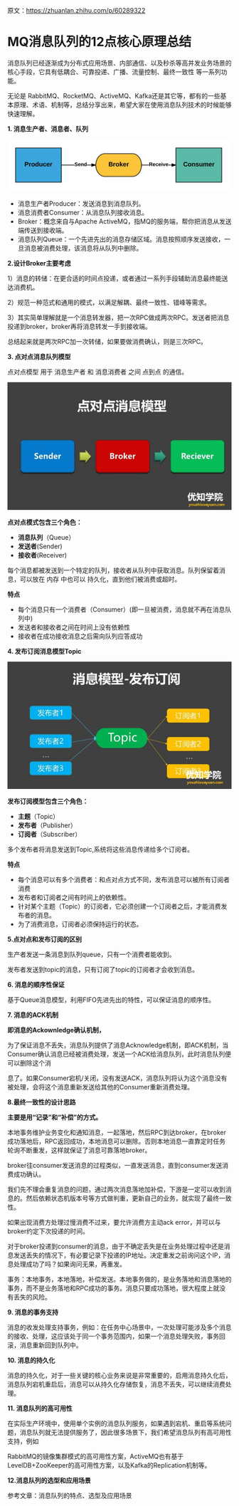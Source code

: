 原文：https://zhuanlan.zhihu.com/p/60289322

# MQ消息队列的12点核心原理总结

消息队列已经逐渐成为分布式应用场景、内部通信、以及秒杀等高并发业务场景的核心手段，它具有低耦合、可靠投递、广播、流量控制、最终一致性 等一系列功能。

无论是 RabbitMQ、RocketMQ、ActiveMQ、Kafka还是其它等，都有的一些基本原理、术语、机制等，总结分享出来，希望大家在使用消息队列技术的时候能够快速理解。

**1. 消息生产者、消息者、队列**

![img](./Reprint_MQ核心原理总结_img/v2-b1ed71310dccdb317c0ca4f508fcd1af_1440w.jpg)

- 消息生产者Producer：发送消息到消息队列。
- 消息消费者Consumer：从消息队列接收消息。
- Broker：概念来自与Apache ActiveMQ，指MQ的服务端，帮你把消息从发送端传送到接收端。
- 消息队列Queue：一个先进先出的消息存储区域。消息按照顺序发送接收，一旦消息被消费处理，该消息将从队列中删除。

**2.设计Broker主要考虑**

1）消息的转储：在更合适的时间点投递，或者通过一系列手段辅助消息最终能送达消费机。

2）规范一种范式和通用的模式，以满足解耦、最终一致性、错峰等需求。

3）其实简单理解就是一个消息转发器，把一次RPC做成两次RPC。发送者把消息投递到broker，broker再将消息转发一手到接收端。

总结起来就是两次RPC加一次转储，如果要做消费确认，则是三次RPC。

**3. 点对点消息队列模型**

点对点模型 用于 消息生产者 和 消息消费者 之间 点到点 的通信。

![img](./Reprint_MQ核心原理总结_img/v2-bb13ee1ff969f7bc9dfd6208ed44178c_1440w.jpg)

**点对点模式包含三个角色：**

- **消息队列**（Queue）
- **发送者**(Sender)
- **接收者**(Receiver)

每个消息都被发送到一个特定的队列，接收者从队列中获取消息。队列保留着消息，可以放在 内存 中也可以 持久化，直到他们被消费或超时。

**特点**

- 每个消息只有一个消费者（Consumer）(即一旦被消费，消息就不再在消息队列中)
- 发送者和接收者之间在时间上没有依赖性
- 接收者在成功接收消息之后需向队列应答成功

**4. 发布订阅消息模型Topic**

![img](./Reprint_MQ核心原理总结_img/v2-490d56b431820f82412c84d89455543d_1440w.jpg)



**发布订阅模型包含三个角色：**

- **主题**（Topic）
- **发布者**（Publisher）
- **订阅者**（Subscriber）

多个发布者将消息发送到Topic,系统将这些消息传递给多个订阅者。

**特点**

- 每个消息可以有多个消费者：和点对点方式不同，发布消息可以被所有订阅者消费
- 发布者和订阅者之间有时间上的依赖性。
- 针对某个主题（Topic）的订阅者，它必须创建一个订阅者之后，才能消费发布者的消息。
- 为了消费消息，订阅者必须保持运行的状态。

**5.点对点和发布订阅的区别**

生产者发送一条消息到队列queue，只有一个消费者能收到。

发布者发送到topic的消息，只有订阅了topic的订阅者才会收到消息。

**6. 消息的顺序性保证**

基于Queue消息模型，利用FIFO先进先出的特性，可以保证消息的顺序性。

**7. 消息的ACK机制**

**即消息的Ackownledge确认机制，**

为了保证消息不丢失，消息队列提供了消息Acknowledge机制，即ACK机制，当Consumer确认消息已经被消费处理，发送一个ACK给消息队列，此时消息队列便可以删除这个消

息了。如果Consumer宕机/关闭，没有发送ACK，消息队列将认为这个消息没有被处理，会将这个消息重新发送给其他的Consumer重新消费处理。

**8.最终一致性的设计思路**

**主要是用“记录”和“补偿”的方式。**

本地事务维护业务变化和通知消息，一起落地，然后RPC到达broker，在broker成功落地后，RPC返回成功，本地消息可以删除。否则本地消息一直靠定时任务轮询不断重发，这样就保证了消息可靠落地broker。

broker往consumer发送消息的过程类似，一直发送消息，直到consumer发送消费成功确认。

我们先不理会重复消息的问题，通过两次消息落地加补偿，下游是一定可以收到消息的。然后依赖状态机版本号等方式做判重，更新自己的业务，就实现了最终一致性。

如果出现消费方处理过慢消费不过来，要允许消费方主动ack error，并可以与broker约定下次投递的时间。

对于broker投递到consumer的消息，由于不确定丢失是在业务处理过程中还是消息发送丢失的情况下，有必要记录下投递的IP地址。决定重发之前询问这个IP，消息处理成功了吗？如果询问无果，再重发。

事务：本地事务，本地落地，补偿发送。本地事务做的，是业务落地和消息落地的事务，而不是业务落地和RPC成功的事务。消息只要成功落地，很大程度上就没有丢失的风险。

**9. 消息的事务支持**

消息的收发处理支持事务，例如：在任务中心场景中，一次处理可能涉及多个消息的接收、处理，这应该处于同一个事务范围内，如果一个消息处理失败，事务回滚，消息重新回到队列中。

**10. 消息的持久化**

消息的持久化，对于一些关键的核心业务来说是非常重要的，启用消息持久化后，消息队列宕机重启后，消息可以从持久化存储恢复，消息不丢失，可以继续消费处理。

**11. 消息队列的高可用性**

在实际生产环境中，使用单个实例的消息队列服务，如果遇到宕机、重启等系统问题，消息队列就无法提供服务了，因此很多场景下，我们希望消息队列有高可用性支持，例如

RabbitMQ的镜像集群模式的高可用性方案，ActiveMQ也有基于LevelDB+ZooKeeper的高可用性方案，以及Kafka的Replication机制等。

**12.消息队列的选型和应用场景**

参考文章：消息队列的特点、选型及应用场景
